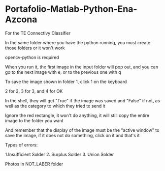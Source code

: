 # Portafolio-Matlab-Python-Ena-Azcona

For the TE Connectivy Classifier

In the same folder where you have the python running, you must create those folders or it won't work

opencv-python is required

When you run it, the first image in the input folder will pop out, and you can go to the next image with e, or to the previous one with q

To save the image shown in folder 1, click 1 on the keyboard

2 for 2, 3 for 3, and 4 for OK

In the shell, they will get "True" if the image was saved and "False" if not, as well as the category to which they tried to send it

Ignore the red rectangle, it won't do anything, it will still copy the entire image to the folder you want

And remember that the display of the image must be the "active window" to save the image, if it does not do something, click on it and that's it

Types of errors:

1.Insufficient Solder
2. Surplus Solder
3. Union Solder

Photos in NOT_LABER folder
